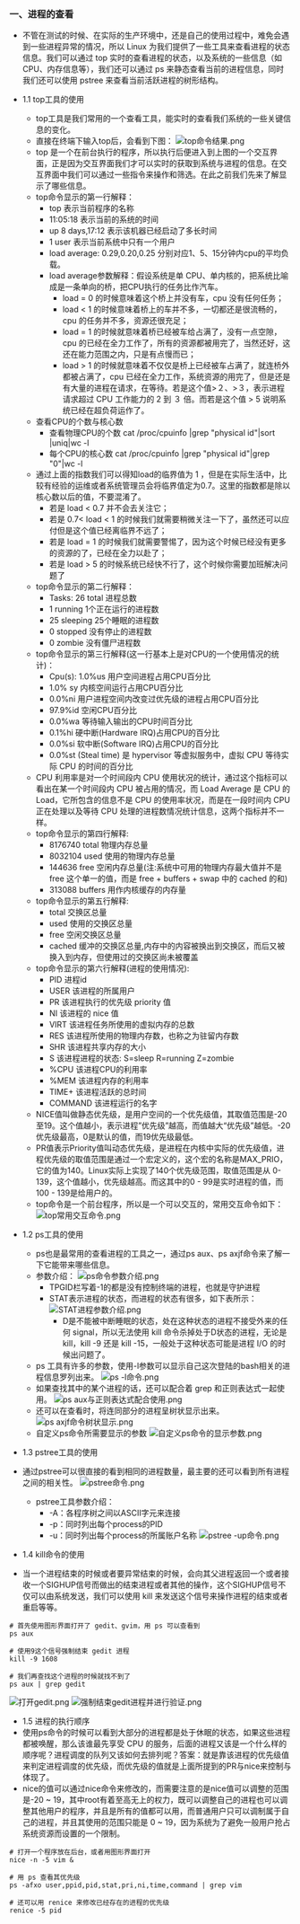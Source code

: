 ### 一、进程的查看
- 不管在测试的时候、在实际的生产环境中，还是自己的使用过程中，难免会遇到一些进程异常的情况，所以 Linux 为我们提供了一些工具来查看进程的状态信息。我们可以通过 top 实时的查看进程的状态，以及系统的一些信息（如 CPU、内存信息等），我们还可以通过 ps 来静态查看当前的进程信息，同时我们还可以使用 pstree 来查看当前活跃进程的树形结构。
- 1.1 top工具的使用
    - top工具是我们常用的一个查看工具，能实时的查看我们系统的一些关键信息的变化。
    - 直接在终端下输入top后，会看到下图：
    ![top命令结果.png](https://upload-images.jianshu.io/upload_images/13407176-788b17fb17df6198.png?imageMogr2/auto-orient/strip%7CimageView2/2/w/1240)
    - top 是一个在前台执行的程序，所以执行后便进入到上图的一个交互界面，正是因为交互界面我们才可以实时的获取到系统与进程的信息。在交互界面中我们可以通过一些指令来操作和筛选。在此之前我们先来了解显示了哪些信息。
    - top命令显示的第一行解释：
        - top	表示当前程序的名称
        - 11:05:18	表示当前的系统的时间
        - up 8 days,17:12	表示该机器已经启动了多长时间
        - 1 user	表示当前系统中只有一个用户
        - load average: 0.29,0.20,0.25	分别对应1、5、15分钟内cpu的平均负载。
        - load average参数解释：假设系统是单 CPU、单内核的，把系统比喻成是一条单向的桥，把CPU执行的任务比作汽车。
            - load = 0 的时候意味着这个桥上并没有车，cpu 没有任何任务；
            - load < 1 的时候意味着桥上的车并不多，一切都还是很流畅的，cpu 的任务并不多，资源还很充足；
            - load = 1 的时候就意味着桥已经被车给占满了，没有一点空隙，cpu 的已经在全力工作了，所有的资源都被用完了，当然还好，这还在能力范围之内，只是有点慢而已；
            - load > 1 的时候就意味着不仅仅是桥上已经被车占满了，就连桥外都被占满了，cpu 已经在全力工作，系统资源的用完了，但是还是有大量的进程在请求，在等待。若是这个值>２、>３，表示进程请求超过 CPU 工作能力的 2 到 ３ 倍。而若是这个值 > 5 说明系统已经在超负荷运作了。
    - 查看CPU的个数与核心数
        - 查看物理CPU的个数
            cat /proc/cpuinfo |grep "physical id"|sort |uniq|wc -l
        - 每个CPU的核心数
            cat /proc/cpuinfo |grep "physical id"|grep "0"|wc -l
    - 通过上面的指数我们可以得知load的临界值为 1 ，但是在实际生活中，比较有经验的运维或者系统管理员会将临界值定为0.7。这里的指数都是除以核心数以后的值，不要混淆了。
        - 若是 load < 0.7 并不会去关注它；
        - 若是 0.7< load < 1 的时候我们就需要稍微关注一下了，虽然还可以应付但是这个值已经离临界不远了；
        - 若是 load = 1 的时候我们就需要警惕了，因为这个时候已经没有更多的资源的了，已经在全力以赴了；
        - 若是 load > 5 的时候系统已经快不行了，这个时候你需要加班解决问题了
    - top命令显示的第二行解释：
        - Tasks: 26 total	进程总数
        - 1 running	1个正在运行的进程数
        - 25 sleeping	25个睡眠的进程数
        - 0 stopped	没有停止的进程数
        - 0 zombie	没有僵尸进程数
    - top命令显示的第三行解释(这一行基本上是对CPU的一个使用情况的统计)：
        - Cpu(s): 1.0%us	用户空间进程占用CPU百分比
        - 1.0% sy	内核空间运行占用CPU百分比
        - 0.0%ni	用户进程空间内改变过优先级的进程占用CPU百分比
        - 97.9%id	空闲CPU百分比
        - 0.0%wa	等待输入输出的CPU时间百分比
        - 0.1%hi	硬中断(Hardware IRQ)占用CPU的百分比
        - 0.0%si	软中断(Software IRQ)占用CPU的百分比
        - 0.0%st	(Steal time) 是 hypervisor 等虚拟服务中，虚拟 CPU 等待实际 CPU 的时间的百分比
    - CPU 利用率是对一个时间段内 CPU 使用状况的统计，通过这个指标可以看出在某一个时间段内 CPU 被占用的情况，而 Load Average 是 CPU 的 Load，它所包含的信息不是 CPU 的使用率状况，而是在一段时间内 CPU 正在处理以及等待 CPU 处理的进程数情况统计信息，这两个指标并不一样。
    - top命令显示的第四行解释:
        - 8176740 total	物理内存总量
        - 8032104 used	使用的物理内存总量
        - 144636 free	空闲内存总量(注:系统中可用的物理内存最大值并不是 free 这个单一的值，而是 free + buffers + swap 中的 cached 的和)
        - 313088 buffers	用作内核缓存的内存量
    - top命令显示的第五行解释:
        - total	交换区总量
        - used	使用的交换区总量
        - free	空闲交换区总量
        - cached	缓冲的交换区总量,内存中的内容被换出到交换区，而后又被换入到内存，但使用过的交换区尚未被覆盖
    - top命令显示的第六行解释(进程的使用情况):
        - PID	    进程id
        - USER	    该进程的所属用户
        - PR	    该进程执行的优先级 priority 值
        - NI	    该进程的 nice 值
        - VIRT	    该进程任务所使用的虚拟内存的总数
        - RES	    该进程所使用的物理内存数，也称之为驻留内存数
        - SHR	    该进程共享内存的大小
        - S	        该进程进程的状态: S=sleep R=running Z=zombie
        - %CPU	    该进程CPU的利用率
        - %MEM	    该进程内存的利用率
        - TIME+	    该进程活跃的总时间
        - COMMAND	该进程运行的名字
    - NICE值叫做静态优先级，是用户空间的一个优先级值，其取值范围是-20至19。这个值越小，表示进程”优先级”越高，而值越大“优先级”越低。-20优先级最高，0是默认的值，而19优先级最低。
    - PR值表示Priority值叫动态优先级，是进程在内核中实际的优先级值，进程优先级的取值范围是通过一个宏定义的，这个宏的名称是MAX_PRIO，它的值为140。Linux实际上实现了140个优先级范围，取值范围是从 0-139，这个值越小，优先级越高。而这其中的0 - 99是实时进程的值，而100 - 139是给用户的。
    -  top命令是一个前台程序，所以是一个可以交互的，常用交互命令如下：
![top常用交互命令.png](https://upload-images.jianshu.io/upload_images/13407176-e8e66f01cb0e63d4.png?imageMogr2/auto-orient/strip%7CimageView2/2/w/1240)
- 1.2 ps工具的使用
    - ps也是最常用的查看进程的工具之一，通过ps aux、ps axjf命令来了解一下它能带来哪些信息。
    - 参数介绍：
        ![ps命令参数介绍.png](https://upload-images.jianshu.io/upload_images/13407176-348fce4a88bff0cd.png?imageMogr2/auto-orient/strip%7CimageView2/2/w/1240)
        - TPGID栏写着-1的都是没有控制终端的进程，也就是守护进程
        - STAT表示进程的状态，而进程的状态有很多，如下表所示：
            ![STAT进程参数介绍.png](https://upload-images.jianshu.io/upload_images/13407176-ea3bfd8c7e5dafe8.png?imageMogr2/auto-orient/strip%7CimageView2/2/w/1240)
            - D是不能被中断睡眠的状态，处在这种状态的进程不接受外来的任何 signal，所以无法使用 kill 命令杀掉处于D状态的进程，无论是 kill，kill -9 还是 kill -15，一般处于这种状态可能是进程 I/O 的时候出问题了。
    - ps 工具有许多的参数，使用-l参数可以显示自己这次登陆的bash相关的进程信息罗列出来。
     ![ps -l命令.png](https://upload-images.jianshu.io/upload_images/13407176-9595bd8ff24f049b.png?imageMogr2/auto-orient/strip%7CimageView2/2/w/1240)
    - 如果查找其中的某个进程的话，还可以配合着 grep 和正则表达式一起使用。
    ![ps aux与正则表达式配合使用.png](https://upload-images.jianshu.io/upload_images/13407176-c31df0e61afdca70.png?imageMogr2/auto-orient/strip%7CimageView2/2/w/1240)
    - 还可以在查看时，将连同部分的进程呈树状显示出来。
    ![ps axjf命令树状显示.png](https://upload-images.jianshu.io/upload_images/13407176-b5b50d0887a5e00f.png?imageMogr2/auto-orient/strip%7CimageView2/2/w/1240)
    -  自定义ps命令所需要显示的参数
    ![自定义ps命令的显示参数.png](https://upload-images.jianshu.io/upload_images/13407176-f801365ecd1b6280.png?imageMogr2/auto-orient/strip%7CimageView2/2/w/1240)

- 1.3 pstree工具的使用
- 通过pstree可以很直接的看到相同的进程数量，最主要的还可以看到所有进程之间的相关性。
![pstree命令.png](https://upload-images.jianshu.io/upload_images/13407176-854a68899094a399.png?imageMogr2/auto-orient/strip%7CimageView2/2/w/1240)
    - pstree工具参数介绍：
        - -A：各程序树之间以ASCII字元来连接
        - -p：同时列出每个process的PID
        - -u：同时列出每个process的所属账户名称
![pstree -up命令.png](https://upload-images.jianshu.io/upload_images/13407176-3e70f8d6c33f4759.png?imageMogr2/auto-orient/strip%7CimageView2/2/w/1240)
- 1.4 kill命令的使用
- 当一个进程结束的时候或者要异常结束的时候，会向其父进程返回一个或者接收一个SIGHUP信号而做出的结束进程或者其他的操作，这个SIGHUP信号不仅可以由系统发送，我们可以使用 kill 来发送这个信号来操作进程的结束或者重启等等。
```
# 首先使用图形界面打开了 gedit、gvim，用 ps 可以查看到
ps aux

# 使用9这个信号强制结束 gedit 进程
kill -9 1608

# 我们再查找这个进程的时候就找不到了
ps aux | grep gedit 
```
![打开gedit.png](https://upload-images.jianshu.io/upload_images/13407176-b6d1c52c018fde01.png?imageMogr2/auto-orient/strip%7CimageView2/2/w/1240)
![强制结束gedit进程并进行验证.png](https://upload-images.jianshu.io/upload_images/13407176-110cabe8428cef8c.png?imageMogr2/auto-orient/strip%7CimageView2/2/w/1240)
- 1.5 进程的执行顺序
- 使用ps命令的时候可以看到大部分的进程都是处于休眠的状态，如果这些进程都被唤醒，那么该谁最先享受 CPU 的服务，后面的进程又该是一个什么样的顺序呢？进程调度的队列又该如何去排列呢？答案：就是靠该进程的优先级值来判定进程调度的优先级，而优先级的值就是上面所提到的PR与nice来控制与体现了。
- nice的值可以通过nice命令来修改的，而需要注意的是nice值可以调整的范围是-20 ~ 19，其中root有着至高无上的权力，既可以调整自己的进程也可以调整其他用户的程序，并且是所有的值都可以用，而普通用户只可以调制属于自己的进程，并且其使用的范围只能是 0 ~ 19，因为系统为了避免一般用户抢占系统资源而设置的一个限制。
```
# 打开一个程序放在后台，或者用图形界面打开
nice -n -5 vim &

# 用 ps 查看其优先级
ps -afxo user,ppid,pid,stat,pri,ni,time,command | grep vim

# 还可以用 renice 来修改已经存在的进程的优先级
renice -5 pid
```

    
